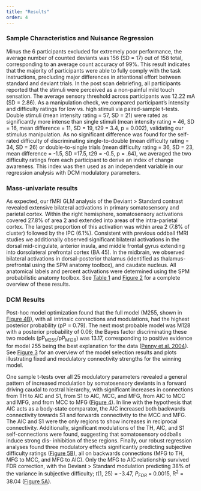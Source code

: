 ```yaml
---
title: "Results"
order: 4
---
```

### Sample Characteristics and Nuisance Regression

Minus the 6 participants excluded for extremely poor performance, the average number of counted deviants was 156 (SD = 17) out of 158 total, corresponding to an average count accuracy of 99%. This result indicates that the majority of participants were able to fully comply with the task instructions, precluding major differences in attentional effort between standard and deviant trials. In the post scan debriefing, all participants reported that the stimuli were perceived as a non-painful mild touch sensation. The average sensory threshold across participants was 12.22 mA (SD = 2.86). As a manipulation check, we compared participant’s intensity and difficulty ratings for low vs. high stimuli via paired-sample t-tests. Double stimuli (mean intensity rating = 57, SD = 21) were rated as significantly more intense than single stimuli (mean intensity rating = 46, SD = 16, mean difference = 11, SD = 19, t29 = 3.4, p = 0.002), validating our stimulus manipulation. As no significant difference was found for the self-rated difficulty of discriminating single-to-double (mean difficulty rating = 34, SD = 26) or double-to-single trials (mean difficulty rating = 36, SD = 23, mean difference = -1.5, SD =17.5, t29 = -0.5, p = .64), we averaged the two difficulty ratings from each participant to derive an index of change awareness. This index was then used as an independent variable in our regression analysis with DCM modulatory parameters.

### Mass-univariate results

As expected, our fMRI GLM analysis of the Deviant > Standard contrast revealed extensive bilateral activations in primary somatosensory and parietal cortex. Within the right hemisphere, somatosensory activations covered 27.8% of area 2 and extended into areas of the intra-parietal cortex. The largest proportion of this activation was within area 2 (7.8% of cluster) followed by the IPC (6.1%). Consistent with previous oddball fMRI studies we additionally observed significant bilateral activations in the dorsal mid-cingulate, anterior insula, and middle frontal gyrus extending into dorsolateral prefrontal cortex (BA 45). In the midbrain, we observed bilateral activations in dorsal-posterior thalamus (identified as thalamus-prefrontal using the SPM anatomy toolbox), and caudate nucleus. All anatomical labels and percent activations were determined using the SPM probabilistic anatomy toolbox. See [Table 1](#table-1) and [Figure 2](#figure-2) for a complete overview of these results.

### DCM Results

Post-hoc model optimization found that the full model (M255, shown in [Figure 4B](#figure-4)), with all intrinsic connections and modulations, had the highest posterior probability (pP = 0.79). The next most probable model was M128 with a posterior probability of 0.06; the Bayes factor discriminating these two models (pP<sub>M255</sub>/pP<sub>M128</sub>) was 13.17, corresponding to positive evidence for model 255 being the best explanation for the data ([Penny et al. 2004](https://dx.doi.org/10.1016/j.neuroimage.2004.03.026)). See [Figure 3](#figure-3) for an overview of the model selection results and plots illustrating fixed and modulatory connectivity strengths for the winning model.

One sample t-tests over all 25 modulatory parameters revealed a general pattern of increased modulation by somatosensory deviants in a forward driving caudal to rostral hierarchy, with significant increases in connections from TH to AIC and S1, from S1 to AIC, MCC, and MFG, from AIC to MCC and MFG, and from MCC to MFG ([Figure 4](#figure-4)). In line with the hypothesis that AIC acts as a body-state comparator, the AIC increased both backwards connectivity towards S1 and forwards connectivity to the MCC and MFG. The AIC and S1 were the only regions to show increases in reciprocal connectivity. Additionally, significant modulations of the TH, AIC, and S1 self-connections were found, suggesting that somatosensory oddballs induce strong dis- inhibition of these regions. Finally, our robust regression analyses found three modulatory effects significantly predicting subjective difficulty ratings ([Figure 5B](#figure-5)), all on backwards connections (MFG to TH, MFG to MCC, and MFG to AIC). Only the MFG to AIC relationship survived FDR correction, with the Deviant > Standard modulation predicting 38% of the variance in subjective difficulty; <i>t</i>(1, 25) = -3.47, <i>P<sub>FDR</sub></i> = 0.0015, R<sup>2</sup> = 38.04 ([Figure 5A](#figure-5)).

